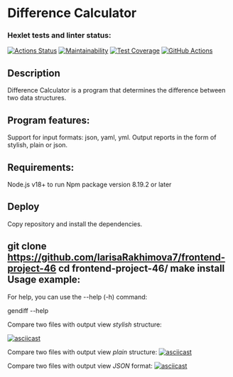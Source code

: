 Difference Calculator
===
### Hexlet tests and linter status:
[![Actions Status](https://github.com/larisaRakhimova7/frontend-project-46/workflows/hexlet-check/badge.svg)](https://github.com/larisaRakhimova7/frontend-project-46/actions)
[![Maintainability](https://api.codeclimate.com/v1/badges/80373e25c74e3e722f48/maintainability)](https://codeclimate.com/github/larisaRakhimova7/frontend-project-46/maintainability)
[![Test Coverage](https://api.codeclimate.com/v1/badges/80373e25c74e3e722f48/test_coverage)](https://codeclimate.com/github/larisaRakhimova7/frontend-project-46/test_coverage)
[![GitHub Actions](https://github.com/larisaRakhimova7/frontend-project-46/actions/workflows/project46-check.yml/badge.svg)](https://github.com/larisaRakhimova7/frontend-project-46/actions/workflows/project46-check.yml)

Description
---
Difference Calculator is a program that determines the difference between two data structures.

Program features:
---
Support for input formats: json, yaml, yml.
Output reports in the form of stylish, plain or json.

Requirements:
---
Node.js v18+ to run
Npm package version 8.19.2 or later

Deploy 
---
Copy repository and install the dependencies.

git clone https://github.com/larisaRakhimova7/frontend-project-46
cd frontend-project-46/
make install
Usage example:
---
For help, you can use the --help (-h) command:

gendiff --help

Compare two files with output view *stylish* structure:
   
 
   [![asciicast](https://asciinema.org/a/563532.svg)](https://asciinema.org/a/563532)
   
 Compare two files with output view *plain* structure:
   [![asciicast](https://asciinema.org/a/563534.svg)](https://asciinema.org/a/563534)
   
 Compare two files with output view *JSON* format:
   [![asciicast](https://asciinema.org/a/563531.svg)](https://asciinema.org/a/563531)

